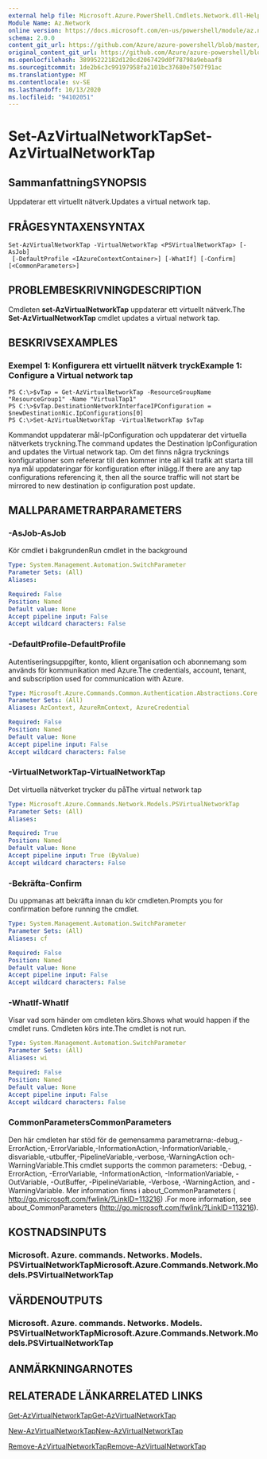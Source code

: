 ```yaml
---
external help file: Microsoft.Azure.PowerShell.Cmdlets.Network.dll-Help.xml
Module Name: Az.Network
online version: https://docs.microsoft.com/en-us/powershell/module/az.network/set-azvirtualnetworktap
schema: 2.0.0
content_git_url: https://github.com/Azure/azure-powershell/blob/master/src/Network/Network/help/Set-AzVirtualNetworkTap.md
original_content_git_url: https://github.com/Azure/azure-powershell/blob/master/src/Network/Network/help/Set-AzVirtualNetworkTap.md
ms.openlocfilehash: 38995222182d120cd2067429d0f78798a9ebaaf8
ms.sourcegitcommit: 1de2b6c3c99197958fa2101bc37680e7507f91ac
ms.translationtype: MT
ms.contentlocale: sv-SE
ms.lasthandoff: 10/13/2020
ms.locfileid: "94102051"
---
```

# <span data-ttu-id="0e8f4-101">Set-AzVirtualNetworkTap</span><span class="sxs-lookup"><span data-stu-id="0e8f4-101">Set-AzVirtualNetworkTap</span></span>

## <span data-ttu-id="0e8f4-102">Sammanfattning</span><span class="sxs-lookup"><span data-stu-id="0e8f4-102">SYNOPSIS</span></span>
<span data-ttu-id="0e8f4-103">Uppdaterar ett virtuellt nätverk.</span><span class="sxs-lookup"><span data-stu-id="0e8f4-103">Updates a virtual network tap.</span></span>

## <span data-ttu-id="0e8f4-104">FRÅGESYNTAXEN</span><span class="sxs-lookup"><span data-stu-id="0e8f4-104">SYNTAX</span></span>

```
Set-AzVirtualNetworkTap -VirtualNetworkTap <PSVirtualNetworkTap> [-AsJob]
 [-DefaultProfile <IAzureContextContainer>] [-WhatIf] [-Confirm] [<CommonParameters>]
```

## <span data-ttu-id="0e8f4-105">PROBLEMBESKRIVNING</span><span class="sxs-lookup"><span data-stu-id="0e8f4-105">DESCRIPTION</span></span>
<span data-ttu-id="0e8f4-106">Cmdleten **set-AzVirtualNetworkTap** uppdaterar ett virtuellt nätverk.</span><span class="sxs-lookup"><span data-stu-id="0e8f4-106">The **Set-AzVirtualNetworkTap** cmdlet updates a virtual network tap.</span></span>

## <span data-ttu-id="0e8f4-107">BESKRIVS</span><span class="sxs-lookup"><span data-stu-id="0e8f4-107">EXAMPLES</span></span>

### <span data-ttu-id="0e8f4-108">Exempel 1: Konfigurera ett virtuellt nätverk tryck</span><span class="sxs-lookup"><span data-stu-id="0e8f4-108">Example 1: Configure a Virtual network tap</span></span>
```
PS C:\>$vTap = Get-AzVirtualNetworkTap -ResourceGroupName "ResourceGroup1" -Name "VirtualTap1"
PS C:\>$vTap.DestinationNetworkInterfaceIPConfiguration = $newDestinationNic.IpConfigurations[0]
PS C:\>Set-AzVirtualNetworkTap -VirtualNetworkTap $vTap
```

<span data-ttu-id="0e8f4-109">Kommandot uppdaterar mål-IpConfiguration och uppdaterar det virtuella nätverkets tryckning.</span><span class="sxs-lookup"><span data-stu-id="0e8f4-109">The command updates the Destination IpConfiguration and updates the Virtual network tap.</span></span>
<span data-ttu-id="0e8f4-110">Om det finns några trycknings konfigurationer som refererar till den kommer inte all käll trafik att starta till nya mål uppdateringar för konfiguration efter inlägg.</span><span class="sxs-lookup"><span data-stu-id="0e8f4-110">If there are any tap configurations referencing it, then all the source traffic will not start be mirrored to new destination ip configuration post update.</span></span>

## <span data-ttu-id="0e8f4-111">MALLPARAMETRAR</span><span class="sxs-lookup"><span data-stu-id="0e8f4-111">PARAMETERS</span></span>

### <span data-ttu-id="0e8f4-112">-AsJob</span><span class="sxs-lookup"><span data-stu-id="0e8f4-112">-AsJob</span></span>
<span data-ttu-id="0e8f4-113">Kör cmdlet i bakgrunden</span><span class="sxs-lookup"><span data-stu-id="0e8f4-113">Run cmdlet in the background</span></span>

```yaml
Type: System.Management.Automation.SwitchParameter
Parameter Sets: (All)
Aliases:

Required: False
Position: Named
Default value: None
Accept pipeline input: False
Accept wildcard characters: False
```

### <span data-ttu-id="0e8f4-114">-DefaultProfile</span><span class="sxs-lookup"><span data-stu-id="0e8f4-114">-DefaultProfile</span></span>
<span data-ttu-id="0e8f4-115">Autentiseringsuppgifter, konto, klient organisation och abonnemang som används för kommunikation med Azure.</span><span class="sxs-lookup"><span data-stu-id="0e8f4-115">The credentials, account, tenant, and subscription used for communication with Azure.</span></span>

```yaml
Type: Microsoft.Azure.Commands.Common.Authentication.Abstractions.Core.IAzureContextContainer
Parameter Sets: (All)
Aliases: AzContext, AzureRmContext, AzureCredential

Required: False
Position: Named
Default value: None
Accept pipeline input: False
Accept wildcard characters: False
```

### <span data-ttu-id="0e8f4-116">-VirtualNetworkTap</span><span class="sxs-lookup"><span data-stu-id="0e8f4-116">-VirtualNetworkTap</span></span>
<span data-ttu-id="0e8f4-117">Det virtuella nätverket trycker du på</span><span class="sxs-lookup"><span data-stu-id="0e8f4-117">The virtual network tap</span></span>

```yaml
Type: Microsoft.Azure.Commands.Network.Models.PSVirtualNetworkTap
Parameter Sets: (All)
Aliases:

Required: True
Position: Named
Default value: None
Accept pipeline input: True (ByValue)
Accept wildcard characters: False
```

### <span data-ttu-id="0e8f4-118">-Bekräfta</span><span class="sxs-lookup"><span data-stu-id="0e8f4-118">-Confirm</span></span>
<span data-ttu-id="0e8f4-119">Du uppmanas att bekräfta innan du kör cmdleten.</span><span class="sxs-lookup"><span data-stu-id="0e8f4-119">Prompts you for confirmation before running the cmdlet.</span></span>

```yaml
Type: System.Management.Automation.SwitchParameter
Parameter Sets: (All)
Aliases: cf

Required: False
Position: Named
Default value: None
Accept pipeline input: False
Accept wildcard characters: False
```

### <span data-ttu-id="0e8f4-120">-WhatIf</span><span class="sxs-lookup"><span data-stu-id="0e8f4-120">-WhatIf</span></span>
<span data-ttu-id="0e8f4-121">Visar vad som händer om cmdleten körs.</span><span class="sxs-lookup"><span data-stu-id="0e8f4-121">Shows what would happen if the cmdlet runs.</span></span>
<span data-ttu-id="0e8f4-122">Cmdleten körs inte.</span><span class="sxs-lookup"><span data-stu-id="0e8f4-122">The cmdlet is not run.</span></span>

```yaml
Type: System.Management.Automation.SwitchParameter
Parameter Sets: (All)
Aliases: wi

Required: False
Position: Named
Default value: None
Accept pipeline input: False
Accept wildcard characters: False
```

### <span data-ttu-id="0e8f4-123">CommonParameters</span><span class="sxs-lookup"><span data-stu-id="0e8f4-123">CommonParameters</span></span>
<span data-ttu-id="0e8f4-124">Den här cmdleten har stöd för de gemensamma parametrarna:-debug,-ErrorAction,-ErrorVariable,-InformationAction,-InformationVariable,-disvariable,-utbuffer,-PipelineVariable,-verbose,-WarningAction och-WarningVariable.</span><span class="sxs-lookup"><span data-stu-id="0e8f4-124">This cmdlet supports the common parameters: -Debug, -ErrorAction, -ErrorVariable, -InformationAction, -InformationVariable, -OutVariable, -OutBuffer, -PipelineVariable, -Verbose, -WarningAction, and -WarningVariable.</span></span> <span data-ttu-id="0e8f4-125">Mer information finns i about_CommonParameters ( http://go.microsoft.com/fwlink/?LinkID=113216) .</span><span class="sxs-lookup"><span data-stu-id="0e8f4-125">For more information, see about_CommonParameters (http://go.microsoft.com/fwlink/?LinkID=113216).</span></span>

## <span data-ttu-id="0e8f4-126">KOSTNADS</span><span class="sxs-lookup"><span data-stu-id="0e8f4-126">INPUTS</span></span>

### <span data-ttu-id="0e8f4-127">Microsoft. Azure. commands. Networks. Models. PSVirtualNetworkTap</span><span class="sxs-lookup"><span data-stu-id="0e8f4-127">Microsoft.Azure.Commands.Network.Models.PSVirtualNetworkTap</span></span>

## <span data-ttu-id="0e8f4-128">VÄRDEN</span><span class="sxs-lookup"><span data-stu-id="0e8f4-128">OUTPUTS</span></span>

### <span data-ttu-id="0e8f4-129">Microsoft. Azure. commands. Networks. Models. PSVirtualNetworkTap</span><span class="sxs-lookup"><span data-stu-id="0e8f4-129">Microsoft.Azure.Commands.Network.Models.PSVirtualNetworkTap</span></span>

## <span data-ttu-id="0e8f4-130">ANMÄRKNINGAR</span><span class="sxs-lookup"><span data-stu-id="0e8f4-130">NOTES</span></span>

## <span data-ttu-id="0e8f4-131">RELATERADE LÄNKAR</span><span class="sxs-lookup"><span data-stu-id="0e8f4-131">RELATED LINKS</span></span>

[<span data-ttu-id="0e8f4-132">Get-AzVirtualNetworkTap</span><span class="sxs-lookup"><span data-stu-id="0e8f4-132">Get-AzVirtualNetworkTap</span></span>](./Get-AzVirtualNetworkTap.md)

[<span data-ttu-id="0e8f4-133">New-AzVirtualNetworkTap</span><span class="sxs-lookup"><span data-stu-id="0e8f4-133">New-AzVirtualNetworkTap</span></span>](./New-AzVirtualNetworkTap.md)

[<span data-ttu-id="0e8f4-134">Remove-AzVirtualNetworkTap</span><span class="sxs-lookup"><span data-stu-id="0e8f4-134">Remove-AzVirtualNetworkTap</span></span>](./Remove-AzVirtualNetworkTap.md)

